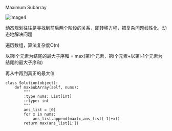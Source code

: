 Maximum Subarray

![image4](https://github.com/Erunning/algorithm_solutions/blob/master/image/image4.png)

动态规划往往是寻找到前后两个阶段的关系，即转移方程，把复杂问题线性化，动态地解决问题

遍历数组，算法复杂度O(n)

以第i个元素为结尾的最大子序和 = max(第i个元素，第i个元素+以第i-1个元素为结尾的最大子序和)

再从中再到真正的最大值
```python3
class Solution(object):
    def maxSubArray(self, nums):
        """
        :type nums: List[int]
        :rtype: int
        """
        ans_list = [0]
        for x in nums:
            ans_list.append(max(x,ans_list[-1]+x))
        return max(ans_list[1:])
```
